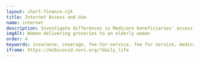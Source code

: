 ```yaml
---
layout: chart-finance.njk
title: Internet Access and Use
name: internet
description: Investigate differences in Medicare beneficiaries' access to and use of the internet.
imgAlt: Woman delivering groceries to an elderly woman
order: 4
keywords: insurance, coverage, fee-for-service, fee for service, medicare advantage, ma, chronic, sex, gender, age, language, english, income, race, ethnicity, dual eligible, dual, dually eligible, geography, urban, rural, region, metropolitan, health status, disability, telehealth, virtual, digital, internet, information, web, online, access, access to care
iframe: https://mcbscovid.norc.org/?daily_life
---
```

